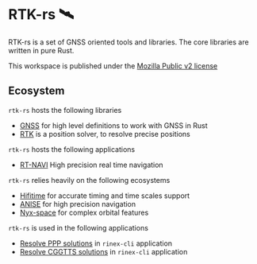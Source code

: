 RTK-rs 🛰️
==========

RTK-rs is a set of GNSS oriented tools and libraries. The core libraries are written in pure Rust.

This workspace is published under the [Mozilla Public v2 license](https://www.mozilla.org/en-US/MPL/2.0/)

## Ecosystem

`rtk-rs` hosts the following libraries

- [GNSS](https://github.com/rtk-rs/gnss) for high level definitions to work with GNSS in Rust
- [RTK](https://github.com/rtk-rs/gnss-rtk) is a position solver, to resolve precise positions

`rtk-rs` hosts the following applications

- [RT-NAVI](https://github.com/rtk-rs/rt-navi) High precision real time navigation
  
`rtk-rs` relies heavily on the following ecosystems

- [Hifitime](https://github.com/nyx-space/hifitime) for accurate timing and time scales support
- [ANISE](https://github.com/nyx-space/nyx) for high precision navigation
- [Nyx-space](https://github.com/nyx-space/nyx) for complex orbital features

`rtk-rs` is used in the following applications

- [Resolve PPP solutions](https://github.com/georust/rinex) in `rinex-cli` application
- [Resolve CGGTTS solutions](https://github.com/georust/rinex) in `rinex-cli` application
